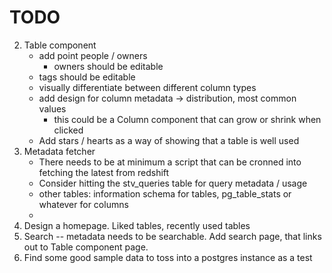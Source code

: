 TODO
======

2. Table component
    - add point people / owners
        * owners should be editable
    - tags should be editable
    - visually differentiate between different column types
    - add design for column metadata -> distribution, most common values
        * this could be a Column component that can grow or shrink when clicked
    - Add stars / hearts as a way of showing that a table is well used
3. Metadata fetcher
    - There needs to be at minimum a script that can be cronned into fetching the latest from redshift
    - Consider hitting the stv_queries table for query metadata / usage
    - other tables: information schema for tables, pg_table_stats or whatever for columns
    - 
4. Design a homepage. Liked tables, recently used tables
5. Search -- metadata needs to be searchable. Add search page, that links out to Table component page.
6. Find some good sample data to toss into a postgres instance as a test
